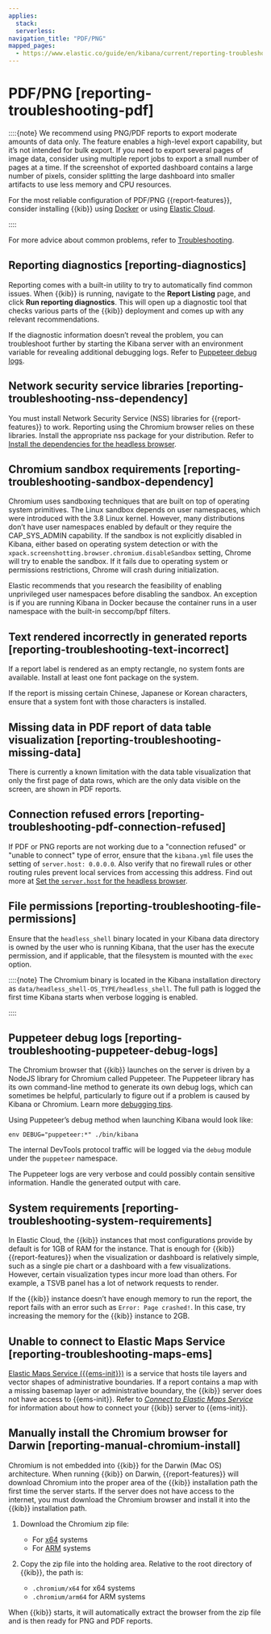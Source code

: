 ```yaml
---
applies:
  stack:
  serverless:
navigation_title: "PDF/PNG"
mapped_pages:
  - https://www.elastic.co/guide/en/kibana/current/reporting-troubleshooting-pdf.html
---
```




# PDF/PNG [reporting-troubleshooting-pdf]


::::{note}
We recommend using PNG/PDF reports to export moderate amounts of data only. The feature enables a high-level export capability, but it’s not intended for bulk export. If you need to export several pages of image data, consider using multiple report jobs to export a small number of pages at a time. If the screenshot of exported dashboard contains a large number of pixels, consider splitting the large dashboard into smaller artifacts to use less memory and CPU resources.

For the most reliable configuration of PDF/PNG {{report-features}}, consider installing {{kib}} using [Docker](../../deploy-manage/deploy/self-managed/install-with-docker.md) or using [Elastic Cloud](https://cloud.elastic.co).

::::


For more advice about common problems, refer to [Troubleshooting](reporting-troubleshooting.md).


## Reporting diagnostics [reporting-diagnostics]

Reporting comes with a built-in utility to try to automatically find common issues. When {{kib}} is running, navigate to the **Report Listing** page, and click **Run reporting diagnostics**. This will open up a diagnostic tool that checks various parts of the {{kib}} deployment and comes up with any relevant recommendations.

If the diagnostic information doesn’t reveal the problem, you can troubleshoot further by starting the Kibana server with an environment variable for revealing additional debugging logs. Refer to [Puppeteer debug logs](#reporting-troubleshooting-puppeteer-debug-logs).


## Network security service libraries [reporting-troubleshooting-nss-dependency]

You must install Network Security Service (NSS) libraries for {{report-features}} to work. Reporting using the Chromium browser relies on these libraries. Install the appropriate nss package for your distribution. Refer to [Install the dependencies for the headless browser](../report-and-share.md#install-reporting-packages).


## Chromium sandbox requirements [reporting-troubleshooting-sandbox-dependency]

Chromium uses sandboxing techniques that are built on top of operating system primitives. The Linux sandbox depends on user namespaces, which were introduced with the 3.8 Linux kernel. However, many distributions don’t have user namespaces enabled by default or they require the CAP_SYS_ADMIN capability. If the sandbox is not explicitly disabled in Kibana, either based on operating system detection or with the `xpack.screenshotting.browser.chromium.disableSandbox` setting, Chrome will try to enable the sandbox. If it fails due to operating system or permissions restrictions, Chrome will crash during initialization.

Elastic recommends that you research the feasibility of enabling unprivileged user namespaces before disabling the sandbox. An exception is if you are running Kibana in Docker because the container runs in a user namespace with the built-in seccomp/bpf filters.


## Text rendered incorrectly in generated reports [reporting-troubleshooting-text-incorrect]

If a report label is rendered as an empty rectangle, no system fonts are available. Install at least one font package on the system.

If the report is missing certain Chinese, Japanese or Korean characters, ensure that a system font with those characters is installed.


## Missing data in PDF report of data table visualization [reporting-troubleshooting-missing-data]

There is currently a known limitation with the data table visualization that only the first page of data rows, which are the only data visible on the screen, are shown in PDF reports.


## Connection refused errors [reporting-troubleshooting-pdf-connection-refused]

If PDF or PNG reports are not working due to a "connection refused" or "unable to connect" type of error, ensure that the `kibana.yml` file uses the setting of `server.host: 0.0.0.0`. Also verify that no firewall rules or other routing rules prevent local services from accessing this address. Find out more at [Set the `server.host` for the headless browser](../report-and-share.md#set-reporting-server-host).


## File permissions [reporting-troubleshooting-file-permissions]

Ensure that the `headless_shell` binary located in your Kibana data directory is owned by the user who is running Kibana, that the user has the execute permission, and if applicable, that the filesystem is mounted with the `exec` option.

::::{note}
The Chromium binary is located in the Kibana installation directory as `data/headless_shell-OS_TYPE/headless_shell`. The full path is logged the first time Kibana starts when verbose logging is enabled.

::::



## Puppeteer debug logs [reporting-troubleshooting-puppeteer-debug-logs]

The Chromium browser that {{kib}} launches on the server is driven by a NodeJS library for Chromium called Puppeteer. The Puppeteer library has its own command-line method to generate its own debug logs, which can sometimes be helpful, particularly to figure out if a problem is caused by Kibana or Chromium. Learn more [debugging tips](https://github.com/GoogleChrome/puppeteer/blob/v1.19.0/README.md#debugging-tips).

Using Puppeteer’s debug method when launching Kibana would look like:

```
env DEBUG="puppeteer:*" ./bin/kibana
```

The internal DevTools protocol traffic will be logged via the `debug` module under the `puppeteer` namespace.

The Puppeteer logs are very verbose and could possibly contain sensitive information. Handle the generated output with care.


## System requirements [reporting-troubleshooting-system-requirements]

In Elastic Cloud, the {{kib}} instances that most configurations provide by default is for 1GB of RAM for the instance. That is enough for {{kib}} {{report-features}} when the visualization or dashboard is relatively simple, such as a single pie chart or a dashboard with a few visualizations. However, certain visualization types incur more load than others. For example, a TSVB panel has a lot of network requests to render.

If the {{kib}} instance doesn’t have enough memory to run the report, the report fails with an error such as `Error: Page crashed!`. In this case, try increasing the memory for the {{kib}} instance to 2GB.


## Unable to connect to Elastic Maps Service [reporting-troubleshooting-maps-ems]

[Elastic Maps Service ({{ems-init}})](https://www.elastic.co/elastic-maps-service) is a service that hosts tile layers and vector shapes of administrative boundaries. If a report contains a map with a missing basemap layer or administrative boundary, the {{kib}} server does not have access to {{ems-init}}. Refer to [*Connect to Elastic Maps Service*](../visualize/maps/maps-connect-to-ems.md) for information about how to connect your {{kib}} server to {{ems-init}}.


## Manually install the Chromium browser for Darwin [reporting-manual-chromium-install]

Chromium is not embedded into {{kib}} for the Darwin (Mac OS) architecture. When running {{kib}} on Darwin, {{report-features}} will download Chromium into the proper area of the {{kib}} installation path the first time the server starts. If the server does not have access to the internet, you must download the Chromium browser and install it into the {{kib}} installation path.

1. Download the Chromium zip file:

    * For [x64](https://commondatastorage.googleapis.com/chromium-browser-snapshots/Mac/901912/chrome-mac.zip) systems
    * For [ARM](https://commondatastorage.googleapis.com/chromium-browser-snapshots/Mac_Arm/901913/chrome-mac.zip) systems

2. Copy the zip file into the holding area. Relative to the root directory of {{kib}}, the path is:

    * `.chromium/x64` for x64 systems
    * `.chromium/arm64` for ARM systems


When {{kib}} starts, it will automatically extract the browser from the zip file and is then ready for PNG and PDF reports.


